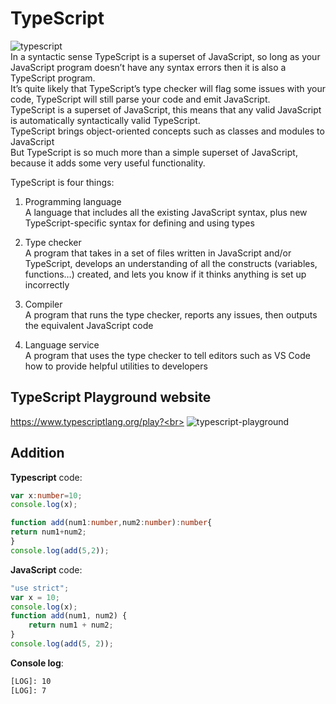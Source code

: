 # TypeScript
![typescript](https://github.com/danielurra/TypeScript/assets/51704179/f34e4b73-8bc3-4bd9-b1e1-c943a81c0f7b)<br>
In a syntactic sense TypeScript is a superset of JavaScript, so long as your JavaScript program doesn’t have any syntax errors then it is also a TypeScript program.<br>
It’s quite likely that TypeScript’s type checker will flag some issues with your code, TypeScript will still parse your code and emit JavaScript.<br>
TypeScript is a superset of JavaScript, this means that any valid JavaScript is automatically syntactically valid TypeScript.<br>
TypeScript brings object-oriented concepts such as classes and modules to JavaScript<br>
But TypeScript is so much more than a simple superset of JavaScript, because it adds some very useful functionality. <br>

TypeScript is four things:<br>

1) Programming language<br>
A language that includes all the existing JavaScript syntax, plus new TypeScript-specific syntax for defining and using types<br>

2) Type checker<br>
A program that takes in a set of files written in JavaScript and/or TypeScript, develops an understanding of all the constructs (variables, functions…​) created, and lets you know if it thinks anything is set up incorrectly<br>

3) Compiler<br>
A program that runs the type checker, reports any issues, then outputs the equivalent JavaScript code<br>

4) Language service<br>
A program that uses the type checker to tell editors such as VS Code how to provide helpful utilities to developers<br>
## TypeScript Playground website
https://www.typescriptlang.org/play?<br>
![typescript-playground](https://github.com/danielurra/TypeScript/assets/51704179/7a57be95-8f7a-496f-8290-3d2e4b0470fc)<br>
## Addition
**Typescript** code:<br>
```typescript
var x:number=10;
console.log(x);

function add(num1:number,num2:number):number{
return num1+num2;
}
console.log(add(5,2));
```
**JavaScript** code:<br>
```javascript
"use strict";
var x = 10;
console.log(x);
function add(num1, num2) {
    return num1 + num2;
}
console.log(add(5, 2));
```
**Console log**:<br>
```bash
[LOG]: 10
[LOG]: 7
```
